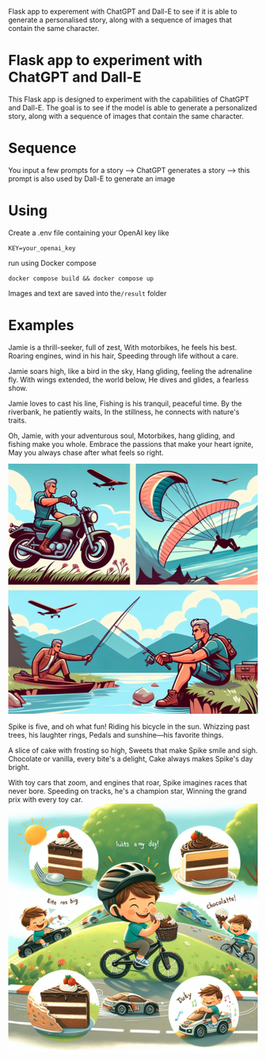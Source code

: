 Flask app to experement with ChatGPT and Dall-E to see if it is able to generate a personalised story, along with a sequence of images that contain the same character.
# Flask app to experiment with ChatGPT and Dall-E

This Flask app is designed to experiment with the capabilities of ChatGPT and Dall-E. The goal is to see if the model is able to generate a personalized story, along with a sequence of images that contain the same character.

# Sequence

You input a few prompts for a story --> ChatGPT generates a story --> this prompt is also used by Dall-E to generate an image

# Using

Create a .env file containing your OpenAI key like

```
KEY=your_openai_key
```

run using Docker compose

```
docker compose build && docker compose up
```

Images and text are saved into  the`/result` folder
# Examples

Jamie is a thrill-seeker, full of zest,
With motorbikes, he feels his best.
Roaring engines, wind in his hair,
Speeding through life without a care.

Jamie soars high, like a bird in the sky,
Hang gliding, feeling the adrenaline fly.
With wings extended, the world below,
He dives and glides, a fearless show.

Jamie loves to cast his line,
Fishing is his tranquil, peaceful time.
By the riverbank, he patiently waits,
In the stillness, he connects with nature's traits.

Oh, Jamie, with your adventurous soul,
Motorbikes, hang gliding, and fishing make you whole.
Embrace the passions that make your heart ignite,
May you always chase after what feels so right.

![Example Image](examples/9a3b9940-64c3-4eef-9029-3e191bf56ad6.png)

Spike is five, and oh what fun!
Riding his bicycle in the sun.
Whizzing past trees, his laughter rings,
Pedals and sunshine—his favorite things.

A slice of cake with frosting so high,
Sweets that make Spike smile and sigh.
Chocolate or vanilla, every bite's a delight,
Cake always makes Spike's day bright.

With toy cars that zoom, and engines that roar,
Spike imagines races that never bore.
Speeding on tracks, he's a champion star,
Winning the grand prix with every toy car.
![Example Image](examples/32020cfa-2361-4126-8121-e38ff5687c18.png)

